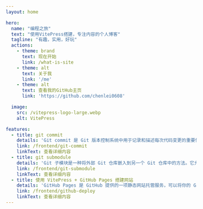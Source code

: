 ```yaml
---
layout: home

hero:
  name: "编程之旅"
  text: "使用VitePress搭建，专注内容的个人博客"
  tagline: "有趣，实用，好玩"
  actions:
    - theme: brand
      text: 现在开始
      link: /what-is-site
    - theme: alt
      text: 关于我
      link: '/me'
    - theme: alt
      text: 查看我的GitHub主页
      link: 'https://github.com/chenlei0608'

  image:
    src: /vitepress-logo-large.webp
    alt: VitePress

features:
  - title: git commit
    details: 'Git commit 是 Git 版本控制系统中用于记录和描述每次代码变更的重要信息。它提供了一个清晰的记录，便于团队协作和历史追溯'
    link: /frontend/git-commit
    linkText: 查看详细内容
  - title: git submodule
    details: 'Git 子模块是一种将外部 Git 仓库嵌入到另一个 Git 仓库中的方法。它允许你将一个项目分解为多个独立的仓库，并在主项目中引用这些子模块。每个子模块都有自己的历史记录和版本控制，可以独立于主项目进行开发和维护'
    link: /frontend/git-submodule
    linkText: 查看详细内容
  - title: 使用 VitePress + GitHub Pages 搭建网站
    details: 'GitHub Pages 是 GitHub 提供的一项静态网站托管服务，可以将你的 GitHub 仓库中的内容直接发布为网页。简单易用，特别适合个人博客、项目文档和小型网站'
    link: /frontend/github-deploy
    linkText: 查看详细内容
---
```



<style>
:root {
  --vp-home-hero-name-color: transparent;
  --vp-home-hero-name-background: -webkit-linear-gradient(120deg, #bd34fe 30%, #41d1ff);

  --vp-home-hero-image-background-image: linear-gradient(-45deg, #bd34fe 50%, #47caff 50%);
  --vp-home-hero-image-filter: blur(44px);
}

@media (min-width: 640px) {
  :root {
    --vp-home-hero-image-filter: blur(56px);
  }
}

@media (min-width: 960px) {
  :root {
    --vp-home-hero-image-filter: blur(68px);
  }
}
</style>


